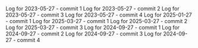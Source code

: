 Log for 2023-05-27 - commit 1
Log for 2023-05-27 - commit 2
Log for 2023-05-27 - commit 3
Log for 2023-05-27 - commit 4
Log for 2025-01-27 - commit 1
Log for 2025-03-27 - commit 1
Log for 2025-03-27 - commit 2
Log for 2025-03-27 - commit 3
Log for 2024-09-27 - commit 1
Log for 2024-09-27 - commit 2
Log for 2024-09-27 - commit 3
Log for 2024-09-27 - commit 4
